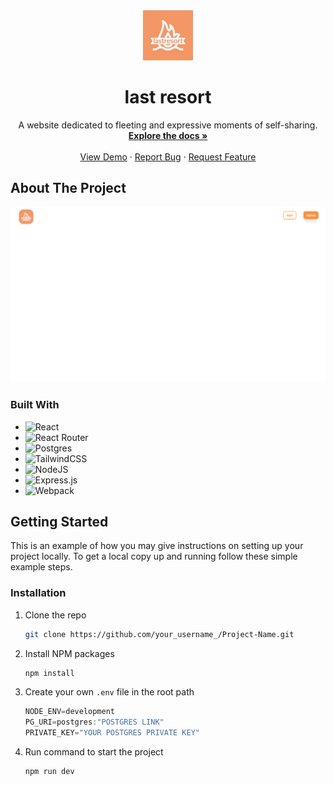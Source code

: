 <div align="center">
  <a href="https://github.com/arrickx/lastResort">
    <img src="https://github.com/arrickx/lastResort/blob/master/client/src/logo.png?raw=true" alt="Logo" width="80" height="80">
  </a>
   <h1 align="center">last resort</h3>
    <p align="center">
    A website dedicated to fleeting and expressive moments of self-sharing.
    <br />
    <a href="https://github.com/arrickx/lastResort"><strong>Explore the docs »</strong></a>
    <br />
    <br />
    <a href="https://github.com/arrickx/lastResort">View Demo</a>
    ·
    <a href="https://github.com/arrickx/lastResort/issues">Report Bug</a>
    ·
    <a href="https://github.com/arrickx/lastResort/issues">Request Feature</a>
  </p>
</div>

## About The Project

![Index.gif]

### Built With

* ![React]
* ![React Router]
* ![Postgres]
* ![TailwindCSS] 
* ![NodeJS]
* ![Express.js]
* ![Webpack]


<!-- GETTING STARTED -->
## Getting Started

This is an example of how you may give instructions on setting up your project locally.
To get a local copy up and running follow these simple example steps.


### Installation


1. Clone the repo
   ```sh
   git clone https://github.com/your_username_/Project-Name.git
   ```
2. Install NPM packages
   ```sh
   npm install
   ```
3. Create your own `.env` file in the root path
   ```js
   NODE_ENV=development
   PG_URI=postgres:"POSTGRES LINK"
   PRIVATE_KEY="YOUR POSTGRES PRIVATE KEY"
   ```
4. Run command to start the project  
   ```sh
   npm run dev
   ```



<!-- MARKDOWN LINKS & IMAGES -->
[Index.gif]: assets/index.gif
[React]: https://img.shields.io/badge/react-%2320232a.svg?style=for-the-badge&logo=react&logoColor=%2361DAFB
[React Router]: https://img.shields.io/badge/React_Router-CA4245?style=for-the-badge&logo=react-router&logoColor=white
[Postgres]: https://img.shields.io/badge/postgres-%23316192.svg?style=for-the-badge&logo=postgresql&logoColor=white
[TailwindCSS]: https://img.shields.io/badge/tailwindcss-%2338B2AC.svg?style=for-the-badge&logo=tailwind-css&logoColor=white
[NodeJS]: https://img.shields.io/badge/node.js-6DA55F?style=for-the-badge&logo=node.js&logoColor=white
[Express.js]: https://img.shields.io/badge/express.js-%23404d59.svg?style=for-the-badge&logo=express&logoColor=%2361DAFB
[Webpack]: https://img.shields.io/badge/webpack-%238DD6F9.svg?style=for-the-badge&logo=webpack&logoColor=black
[JWT]: https://img.shields.io/badge/JWT-black?style=for-the-badge&logo=JSON%20web%20tokens